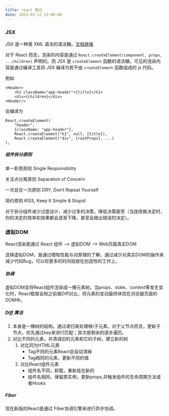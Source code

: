 ```yaml
---
title: react 笔记
date: 2023-03-12 22:00:00
---
```


### JSX

JSX 是一种类 XML 语法的语法糖。[文档链接](https://facebook.github.io/jsx/)

对于 React 而言，渲染的内容是通过 `React.createElement(component, props, ...children)` 声明的。而 JSX 是 `createElement` 函数的语法糖。可见的渲染内容是通过编译工具将 JSX 编译为若干由 `createElement` 函数组成的 js 代码。

例如

```tsx
<Header>
    <h1 className="app-header">{title}</h1>
    <div>{children}</div>
<Header/>
```

会编译为

```tsx
React.createElement(
    "header", 
    {className: "app-header"}, 
    React.createElement("h1", null, {title}),
    React.createElement("div", {rootProps}, ...)
);
```

##### 组件拆分原则

单一职责原则 Single Responsibility

关注点分离原则 Separation of Concern

一次且仅一次原则 DRY, Don‘t Repeat Yourself

简约原则 KISS, Keep It Simple & Stupid



对于拆分组件减少过度设计，减少过多的决策，降低决策疲劳（当连续做决定时，你的决定的效率和效果都会逐渐下降，甚至会做出错误的决定）。

### 虚拟DOM

React渲染是通过 React 组件 --> 虚拟DOM --> Web页面真实DOM

选择虚拟DOM，是通过牺牲性能与对原理的了解，通过减少对真实DOM的操作来减少代码Bug，可以将更多的时间投放在创造性的工作上。

##### 协调

虚拟DOM会将React组件渲染成一棵元素树。当props、state、context等发生变化时，React框架会和之前做Diff对比，将元素的变动最终体现在浏览器页面的DOM中。

##### Diff 算法

1. 本身是一棵树的结构，通过递归来处理根/子元素。对于父节点而言，更新子节点，优先通过key来进行匹配；其次是剩余的逐步遍历。
2. 对比不同的元素，并清调旧的元素和它的子树，建立新的树
   1. 对比同为HTML元素
      - Tag不同的元素React会自动清掉
      - Tag相同的元素，更新不同的值
   2. 对比React组件元素
      - 组件名不同，卸载，重新挂在新的
      - 组件名相同，保留原实例，更新props,并触发组件的生命周期方法或者Hooks

##### Fiber

现在新版的React是通过 Fiber协调引擎来进行异步协调。